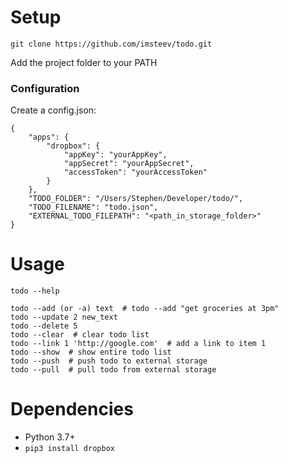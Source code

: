 # Setup

  ```
  git clone https://github.com/imsteev/todo.git
  ```

  Add the project folder to your PATH

### Configuration

Create a config.json:

```
{
    "apps": {
        "dropbox": {
            "appKey": "yourAppKey",
            "appSecret": "yourAppSecret",
            "accessToken": "yourAccessToken"
        }
    },
    "TODO_FOLDER": "/Users/Stephen/Developer/todo/",
    "TODO_FILENAME": "todo.json",
    "EXTERNAL_TODO_FILEPATH": "<path_in_storage_folder>"
}
```

# Usage

```
todo --help

todo --add (or -a) text  # todo --add "get groceries at 3pm"
todo --update 2 new_text
todo --delete 5
todo --clear  # clear todo list
todo --link 1 'http://google.com'  # add a link to item 1
todo --show  # show entire todo list
todo --push  # push todo to external storage
todo --pull  # pull todo from external storage
```

# Dependencies
  - Python 3.7+
  - `pip3 install dropbox`
